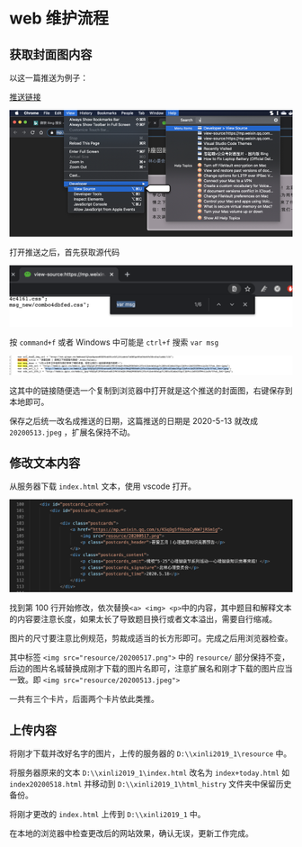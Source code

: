 # web 维护流程


## 获取封面图内容

以这一篇推送为例子：

[推送链接](https://mp.weixin.qq.com/s/-CqbFi2P1hS8-H0hwRRkMg)

![](./doc_img/1.png)

打开推送之后，首先获取源代码

![](./doc_img/2.png)

按 `command+f` 或者 Windows 中可能是 `ctrl+f` 搜索 `var msg`

![](./doc_img/3.png)

这其中的链接随便选一个复制到浏览器中打开就是这个推送的封面图，右键保存到本地即可。

保存之后统一改名成推送的日期，这篇推送的日期是 2020-5-13 就改成 `20200513.jpeg` ，扩展名保持不动。

## 修改文本内容

从服务器下载 `index.html` 文本，使用 vscode 打开。

![](./doc_img/4.png)

找到第 100 行开始修改，依次替换` <a> <img> <p> `中的内容，其中题目和解释文本的内容要注意长度，如果太长了导致题目换行或者文本溢出，需要自行缩减。

图片的尺寸要注意比例规范，剪裁成适当的长方形即可。完成之后用浏览器检查。

其中标签 `<img src="resource/20200517.png">` 中的 `resource/` 部分保持不变，后边的图片名城替换成刚才下载的图片名即可，注意扩展名和刚才下载的图片应当一致。即 `<img src="resource/20200513.jpeg">`

一共有三个卡片，后面两个卡片依此类推。

## 上传内容

将刚才下载并改好名字的图片，上传的服务器的  `D:\\xinli2019_1\resource` 中。

将服务器原来的文本 `D:\\xinli2019_1\index.html` 改名为 `index+today.html` 如 `index20200518.html` 并移动到 `D:\\xinli2019_1\html_histry` 文件夹中保留历史备份。

将刚才更改的 `index.html` 上传到 `D:\\xinli2019_1` 中。

在本地的浏览器中检查更改后的网站效果，确认无误，更新工作完成。
